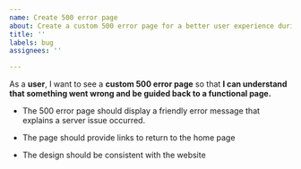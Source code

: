 ```yaml
---
name: Create 500 error page
about: Create a custom 500 error page for a better user experience during server errors.
title: ''
labels: bug
assignees: ''

---
```


As a **user**, I want to see a **custom 500 error page** so that **I can understand that something went wrong and be guided back to a functional page.**

- The 500 error page should display a friendly error message that explains a server issue occurred.

- The page should provide links to return to the home page

- The design should be consistent with the website
